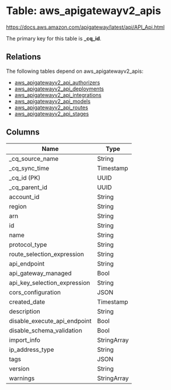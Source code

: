 # Table: aws_apigatewayv2_apis

https://docs.aws.amazon.com/apigateway/latest/api/API_Api.html

The primary key for this table is **_cq_id**.

## Relations

The following tables depend on aws_apigatewayv2_apis:
  - [aws_apigatewayv2_api_authorizers](aws_apigatewayv2_api_authorizers.md)
  - [aws_apigatewayv2_api_deployments](aws_apigatewayv2_api_deployments.md)
  - [aws_apigatewayv2_api_integrations](aws_apigatewayv2_api_integrations.md)
  - [aws_apigatewayv2_api_models](aws_apigatewayv2_api_models.md)
  - [aws_apigatewayv2_api_routes](aws_apigatewayv2_api_routes.md)
  - [aws_apigatewayv2_api_stages](aws_apigatewayv2_api_stages.md)

## Columns
| Name          | Type          |
| ------------- | ------------- |
|_cq_source_name|String|
|_cq_sync_time|Timestamp|
|_cq_id (PK)|UUID|
|_cq_parent_id|UUID|
|account_id|String|
|region|String|
|arn|String|
|id|String|
|name|String|
|protocol_type|String|
|route_selection_expression|String|
|api_endpoint|String|
|api_gateway_managed|Bool|
|api_key_selection_expression|String|
|cors_configuration|JSON|
|created_date|Timestamp|
|description|String|
|disable_execute_api_endpoint|Bool|
|disable_schema_validation|Bool|
|import_info|StringArray|
|ip_address_type|String|
|tags|JSON|
|version|String|
|warnings|StringArray|